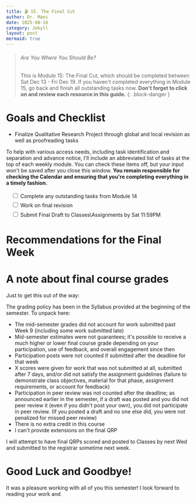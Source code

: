 ```yaml
---
title: 🎬 15. The Final Cut
author: Dr. Mani
date: 2025-08-16
category: Jekyll
layout: post
mermaid: true
---
```


> ###### Are You Where You Should Be?
> This is Module 15: The Final Cut, which should be completed between Sat Dec 13 - Fri Dec 19. If you haven't completed everything in Module 15, go back and finish all outstanding tasks now. **Don't forget to click on and review each resource in this guide.**
{: .block-danger }

# Goals and Checklist

- Finalize Qualitative Research Project through global and local revision as well as proofreading tasks 

To help with various access needs, including task identification and separation and advance notice, I'll include an abbreviated list of tasks at the top of each weekly module. You can check these items off, but your input won't be saved after you close this window. **You remain responsible for checking the Calendar and ensuring that you're completing everything in a timely fashion.**

<div style="margin:15px; line-height:1.8em;">
<div>
    <input type="checkbox" name="uchk">
    <label for="chk">Complete any outstanding tasks from Module 14</label>
</div>
<div>
  <input type="checkbox" name="uchk">
  <label for="uchk">Work on final revision</label>
</div>
<div>
  <input type="checkbox" name="uchk">
  <label for="uchk">Submit Final Draft to Classes\Assignments by Sat 11:59PM</label>
</div>
</div>

# Recommendations for the Final Week


# A note about final course grades

Just to get this out of the way: 

The grading policy has been in the Syllabus provided at the beginning of the semester. To unpack here:

- The mid-semester grades did not account for work submitted past Week 9 (including some work submitted late)
- Mid-semester estimates were not guarantees; it's possible to receive a much higher or lower final course grade depending on your participation, use of feedback, and overall engagement since then
- Participation posts were not counted if submitted after the deadline for that week
- X scores were given for work that was not submitted at all, submitted after 7 days, and/or did not satisfy the assignment guidelines (failure to demonstrate class objectives, material for that phase, assignment requirements, or account for feedback)
- Participation in peer review was not counted after the deadline; as announced earlier in the semester, if a draft was posted and you did not peer review it (even if you didn't post your own), you did not participate in peer review. (If you posted a draft and no one else did, you were not penalized for missed peer review)
- There is no extra credit in this course
- I can't provide extensions on the final QRP

I will attempt to have final QRPs scored and posted to Classes by next Wed and submitted to the registrar sometime next week.

# Good Luck and Goodbye!

It was a pleasure working with all of you this semester! I look forward to reading your work and 